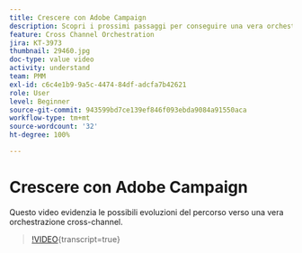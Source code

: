 ```yaml
---
title: Crescere con Adobe Campaign
description: Scopri i prossimi passaggi per conseguire una vera orchestrazione cross channel.
feature: Cross Channel Orchestration
jira: KT-3973
thumbnail: 29460.jpg
doc-type: value video
activity: understand
team: PMM
exl-id: c6c4e1b9-9a5c-4474-84df-adcfa7b42621
role: User
level: Beginner
source-git-commit: 943599bd7ce139ef846f093ebda9084a91550aca
workflow-type: tm+mt
source-wordcount: '32'
ht-degree: 100%

---
```


# Crescere con Adobe Campaign

Questo video evidenzia le possibili evoluzioni del percorso verso una vera orchestrazione cross-channel.

>[!VIDEO](https://video.tv.adobe.com/v/29460?learn=on){transcript=true}
